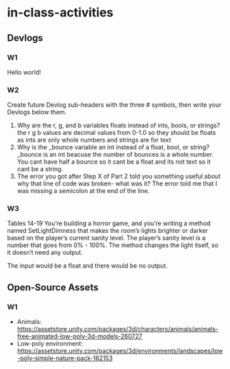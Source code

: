 # in-class-activities
## Devlogs
### W1
Hello world!
### W2
Create future Devlog sub-headers with the three # symbols, then write your Devlogs below them.
1. Why are the r, g, and b variables floats instead of ints, bools, or strings?
the r g b values are decimal values from 0-1.0 so they should be floats as ints are only whole numbers and strings are for text
2. Why is the _bounce variable an int instead of a float, bool, or string?
_bounce is an int beacuse the number of bounces is a whole number. You cant have half a bounce so it cant be a float and its not text so it cant be a string. 
3. The error you got after Step X of Part 2 told you something useful about why that line of code was broken- what was it?
The error told me that I was missing a semicolon at the end of the line.
### W3
Tables 14-19
You’re building a horror game, and you’re writing a method named SetLightDimness that makes the room’s lights brighter or darker based on the player’s current sanity level. The player’s sanity level is a number that goes from 0% - 100%. The method changes the light itself, so it doesn’t need any output.

The input would be a float and there would be no output.

## Open-Source Assets
### W1
- Animals: https://assetstore.unity.com/packages/3d/characters/animals/animals-free-animated-low-poly-3d-models-260727 
- Low-poly environment: https://assetstore.unity.com/packages/3d/environments/landscapes/low-poly-simple-nature-pack-162153 